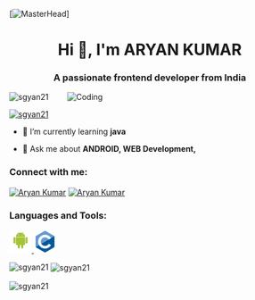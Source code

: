 [![MasterHead](https://1.bp.blogspot.com/-7A4WynwLsMw/XbBpCXG8fHI/AAAAAAAAMt4/uOa1bpLskYgrwGbllhSu2SDj_Mig8SXJQCLcBGAsYHQ/s1600/2000_600px.gif)]
<h1 align="center">Hi 👋, I'm ARYAN KUMAR </h1>
<h3 align="center">A passionate frontend developer from India</h3>
<img align="right" alt="Coding" width="400" src="https://i.pinimg.com/originals/ce/69/4f/ce694f560636dffcf42ecf40d4f2f962.gif">

<p align="left"> <img src="https://komarev.com/ghpvc/?username=sgyan21&label=Profile%20views&color=0e75b6&style=flat" alt="sgyan21" /> </p>

<p align="left"> <a href="https://github.com/ryo-ma/github-profile-trophy"><img src="https://github-profile-trophy.vercel.app/?username=sgyan21" alt="sgyan21" /></a> </p>

- 🌱 I’m currently learning **java**

- 💬 Ask me about **ANDROID, WEB Development,**

<h3 align="left">Connect with me:</h3>
<p align="left">

<a href="https://instagram.com/__aryankumarr" target="blank"><img align="center" src="https://raw.githubusercontent.com/rahuldkjain/github-profile-readme-generator/master/src/images/icons/Social/instagram.svg" alt="Aryan Kumar" height="30" width="40" /></a>
<a href="https://www.hackerrank.com/certificates/626e75896ae5?fbclid=PAAaY-PJKU0WazP3KiY27Vso9hu7Vznd0O3P5nKAqE4PaLHKsucum_c0m7W1M" target="blank"><img align="center" src="https://raw.githubusercontent.com/rahuldkjain/github-profile-readme-generator/master/src/images/icons/Social/hackerrank.svg" alt="Aryan Kumar " height="30" width="40" /></a>
</p>

<h3 align="left">Languages and Tools:</h3>
<p align="left"> <a href="https://developer.android.com" target="_blank" rel="noreferrer"> <img src="https://raw.githubusercontent.com/devicons/devicon/master/icons/android/android-original-wordmark.svg" alt="android" width="40" height="40"/> </a> <a href="https://www.cprogramming.com/" target="_blank" rel="noreferrer"> <img src="https://raw.githubusercontent.com/devicons/devicon/master/icons/c/c-original.svg" alt="c" width="40" height="40"/> </a> </p>

<p><img align="left" src="https://github-readme-stats.vercel.app/api/top-langs?username=sgyan21&show_icons=true&locale=en&layout=compact" alt="sgyan21" /></p>

<p>&nbsp;<img align="center" src="https://github-readme-stats.vercel.app/api?username=sgyan21&show_icons=true&locale=en" alt="sgyan21" /></p>

<p><img align="center" src="https://github-readme-streak-stats.herokuapp.com/?user=sgyan21&" alt="sgyan21" /></p>
